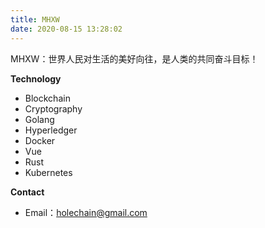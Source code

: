 ```yaml
---
title: MHXW
date: 2020-08-15 13:28:02
---
```


MHXW：世界人民对生活的美好向往，是人类的共同奋斗目标！

**Technology**
- Blockchain
- Cryptography
- Golang
- Hyperledger
- Docker
- Vue
- Rust
- Kubernetes

**Contact**
- Email：holechain@gmail.com
